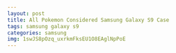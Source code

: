 ```yaml
---
layout: post
title: All Pokemon Considered Samsung Galaxy S9 Case
tags: samsung galaxy s9
categories: samsung
img: 1swJS8pOzq_uxrkmFksEU1O8EAglNpPoE
---
```

